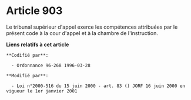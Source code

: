 # Article 903

Le tribunal supérieur d'appel exerce les compétences attribuées par le présent code à la cour d'appel et à la chambre de
l'instruction.

**Liens relatifs à cet article**

	**Codifié par**:

	  - Ordonnance 96-268 1996-03-28

	**Modifié par**:

	  - Loi n°2000-516 du 15 juin 2000 - art. 83 () JORF 16 juin 2000 en vigueur le 1er janvier 2001
